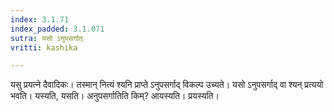 ```yaml
---
index: 3.1.71
index_padded: 3.1.071
sutra: यसो ऽनुपसर्गात्
vritti: kashika

---
```

यसु प्रयत्ने दैवादिकः। तस्मान् नित्यं श्यनि प्राप्ते ऽनुपसर्गाद् विकल्प उच्यते। यसो ऽनुपसर्गाद् वा श्यन् प्रत्ययो भवति। यस्यति, यसति। अनुपसर्गातिति किम्? आयस्यति। प्रयस्यति।